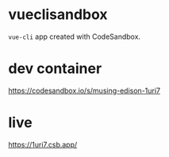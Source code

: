 # vueclisandbox

`vue-cli` app created with CodeSandbox.

# dev container

https://codesandbox.io/s/musing-edison-1uri7

# live

https://1uri7.csb.app/
